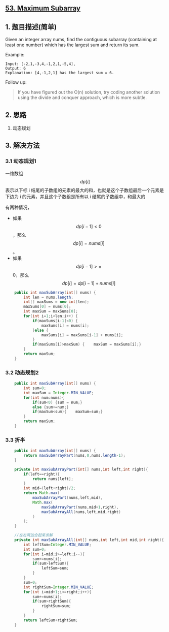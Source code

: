 ## [53. Maximum Subarray](https://leetcode-cn.com/problems/maximum-subarray/)

## 1. 题目描述\(简单\)

Given an integer array nums, find the contiguous subarray \(containing at least one number\) which has the largest sum and return its sum.

Example:

```
Input: [-2,1,-3,4,-1,2,1,-5,4],
Output: 6
Explanation: [4,-1,2,1] has the largest sum = 6.
```

Follow up:

> If you have figured out the O\(n\) solution, try coding another solution using the divide and conquer approach, which is more subtle.

## 2. 思路

1. 动态规划

## 3. 解决方法

### 3.1 动态规划1

一维数组 $$dp [ i ]$$ 表示以下标 i 结尾的子数组的元素的最大的和，也就是这个子数组最后一个元素是下边为 i 的元素，并且这个子数组是所有以 i 结尾的子数组中，和最大的

有两种情况，

- 如果 $$dp [ i - 1 ] < 0$$，那么 $$dp [ i ] = nums [ i ]$$。
- 如果 $$dp [ i - 1 ] > = $$0，那么 $$dp [ i ] = dp [ i - 1 ] + nums [ i ]$$

```java
    public int maxSubArray(int[] nums) {
        int len = nums.length;
        int[] maxSums = new int[len];
        maxSums[0] = nums[0];
        int maxSum = maxSums[0];
        for(int i=1;i<len;i++) {
            if(maxSums[i-1]<0) {
                maxSums[i] = nums[i];
            }else {
                maxSums[i] = maxSums[i-1] + nums[i];
            }
            if(maxSums[i]>maxSum) {    maxSum = maxSums[i];}
        }
        return maxSum;
    }
```

### 3.2 动态规划2

```java
    public int maxSubArray(int[] nums) {
        int sum=0;
        int maxSum = Integer.MIN_VALUE;
        for(int num:nums){
            if(sum<0) {sum = num;}
            else {sum+=num;}
            if(maxSum<sum){    maxSum=sum;}
        }
        return maxSum;
    }
```

### 3.3 折半

```java
    public int maxSubArray(int[] nums) {
        return maxSubArrayPart(nums,0,nums.length-1);
    }

    private int maxSubArrayPart(int[] nums,int left,int right){
        if(left==right){
            return nums[left];
        }
        int mid=(left+right)/2;
        return Math.max(
            maxSubArrayPart(nums,left,mid),
            Math.max(
                maxSubArrayPart(nums,mid+1,right),
                maxSubArrayAll(nums,left,mid,right)
            )
        );
    }

    //左右两边合起来求解
    private int maxSubArrayAll(int[] nums,int left,int mid,int right){
        int leftSum=Integer.MIN_VALUE;
        int sum=0;
        for(int i=mid;i>=left;i--){
            sum+=nums[i];
            if(sum>leftSum){
                leftSum=sum;
            }
        }
        sum=0;
        int rightSum=Integer.MIN_VALUE;
        for(int i=mid+1;i<=right;i++){
            sum+=nums[i];
            if(sum>rightSum){
                rightSum=sum;
            }
        }
        return leftSum+rightSum;
    }
```



